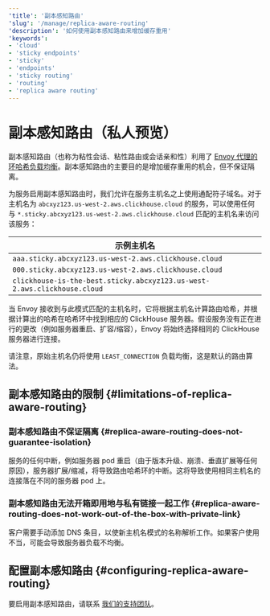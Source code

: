 ```yaml
---
'title': '副本感知路由'
'slug': '/manage/replica-aware-routing'
'description': '如何使用副本感知路由来增加缓存重用'
'keywords':
- 'cloud'
- 'sticky endpoints'
- 'sticky'
- 'endpoints'
- 'sticky routing'
- 'routing'
- 'replica aware routing'
---
```





# 副本感知路由（私人预览）

副本感知路由（也称为粘性会话、粘性路由或会话亲和性）利用了 [Envoy 代理的环哈希负载均衡](https://www.envoyproxy.io/docs/envoy/latest/intro/arch_overview/upstream/load_balancing/load_balancers#ring-hash)。副本感知路由的主要目的是增加缓存重用的机会，但不保证隔离。

为服务启用副本感知路由时，我们允许在服务主机名之上使用通配符子域名。对于主机名为 `abcxyz123.us-west-2.aws.clickhouse.cloud` 的服务，可以使用任何与 `*.sticky.abcxyz123.us-west-2.aws.clickhouse.cloud` 匹配的主机名来访问该服务：

|示例主机名|
|---|
|`aaa.sticky.abcxyz123.us-west-2.aws.clickhouse.cloud`|
|`000.sticky.abcxyz123.us-west-2.aws.clickhouse.cloud`|
|`clickhouse-is-the-best.sticky.abcxyz123.us-west-2.aws.clickhouse.cloud`|

当 Envoy 接收到与此模式匹配的主机名时，它将根据主机名计算路由哈希，并根据计算出的哈希在哈希环中找到相应的 ClickHouse 服务器。假设服务没有正在进行的更改（例如服务器重启、扩容/缩容），Envoy 将始终选择相同的 ClickHouse 服务器进行连接。

请注意，原始主机名仍将使用 `LEAST_CONNECTION` 负载均衡，这是默认的路由算法。

## 副本感知路由的限制 {#limitations-of-replica-aware-routing}

### 副本感知路由不保证隔离 {#replica-aware-routing-does-not-guarantee-isolation}

服务的任何中断，例如服务器 pod 重启（由于版本升级、崩溃、垂直扩展等任何原因），服务器扩展/缩减，将导致路由哈希环的中断。这将导致使用相同主机名的连接落在不同的服务器 pod 上。

### 副本感知路由无法开箱即用地与私有链接一起工作 {#replica-aware-routing-does-not-work-out-of-the-box-with-private-link}

客户需要手动添加 DNS 条目，以使新主机名模式的名称解析工作。如果客户使用不当，可能会导致服务器负载不均衡。

## 配置副本感知路由 {#configuring-replica-aware-routing}

要启用副本感知路由，请联系 [我们的支持团队](https://clickhouse.com/support)。
